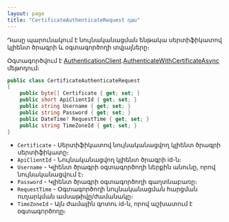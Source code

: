 ```yaml
---
layout: page
title: "CertificateAuthenticateRequest դաս" 
---
```


Դասը պարունակում է նույնականացման ենթակա սերտիֆիկատով կլիենտ ծրագրի և օգտագործողի տվյալները։

Օգտագործվում է [AuthenticationClient](../routes/AuthenticationClient.md).[AuthenticateWithCertificateAsync](../routes/AuthenticationClient.md#authenticatewithcertificateasync) մեթոդում։

```c#
public class CertificateAuthenticateRequest
{
    public byte[] Certificate { get; set; }
    public short ApiClientId { get; set; }
    public string Username { get; set; }
    public string Password { get; set; }
    public DateTime? RequestTime { get; set; }
    public string TimeZoneId { get; set; }
}
```

* `Certificate` - Սերտիֆիկատով նույնականացվող կլիենտ ծրագրի սերտիֆիկատը։
* `ApiClientId` - Նույնականացվող կլիենտ ծրագրի id-ն։
* `Username` - Կլիենտ ծրագրի օգտագործողի ներքին անունը, որով նույնականացվում է։
* `Password` - Կլիենտ ծրագրի օգտագործողի գաղտնաբառը։
* `RequestTime` - Օգտագործողի նույնականացման հարցման ուղարկման ամսաթիվը/ժամանակը։
* `TimeZoneId` - Այն ժամային գոտու id-ն, որով աշխատում է օգտագործողը։